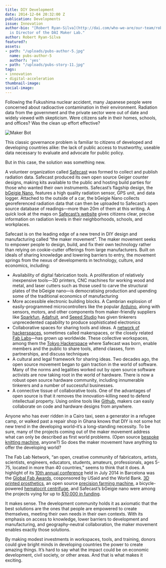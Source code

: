 ```yaml
---
title: DIY Development
date: 2014-12-04 20:32:00 Z
publication: Developments
issue: Innovation
author-bio: "[Robert Ryan-Silva](http://dai.com/who-we-are/our-team/robert-ryan-silva)
  is Director of the DAI Maker Lab."
author: Robert Ryan-Silva
featured?: 
assets:
- path: "/uploads/pubs-author-5.jpg"
  name: pubs-author-5
  author?: 'yes'
- path: "/uploads/pubs-story-11.jpg"
tags:
- innovation
- digital-acceleration
thumbnail-image:
social-image:
---
```


Following the Fukushima nuclear accident, many Japanese people were concerned about radioactive contamination in their environment. Radiation data from the government and the private sector were out of date and widely viewed with skepticism. Were citizens safe in their homes, schools, and offices? Was the clean up effort effective?




![Maker Bot](/uploads/pubs-story-11.jpg)

This classic governance problem is familiar to citizens of developed and developing countries alike: the lack of public access to trustworthy, useable data necessary to evaluate and advocate for public policy. 

But in this case, the solution was something new.

A volunteer organization called <a href="http://blog.safecast.org/">Safecast</a> was formed to collect and publish radiation data. Safecast produced its own open source Geiger counter designs, making kits available to the public and hosting build parties for those who wanted their own instruments. Safecast’s flagship design, the <a href="http://blog.safecast.org/bgeigie-nano/">bGeigie Nano</a>, features a high quality radiation sensor, GPS unit, and data logger. Attached to the outside of a car, the bGeigie Nano collects georeferenced radiation data that can then be uploaded to Safecast’s open source database of readings—more than 20m of them at this writing. A quick look at the maps on <a href="http://safecast.org/tilemap/">Safecast’s website</a> gives citizens clear, precise information on radiation levels in their neighborhoods, schools, and workplaces.

Safecast is on the leading edge of a new trend in DIY design and manufacturing called “the maker movement”. The maker movement seeks to empower people to design, build, and fix their own technology rather than relying on cookie-cutter offerings from large manufacturers. Built on ideals of sharing knowledge and lowering barriers to entry, the movement springs from the nexus of developments in technology, culture, and economics, including:

<ul>
  <li>
  Availability of digital fabrication tools. A proliferation of relatively inexpensive tools—3D printers, CNC machines for working wood and metal, and laser cutters such as those used to carve the structural plates of the bGeigie nano—is democratising production and upending some of the traditional economics of manufacturing</li>

  <li>More accessible electronic building blocks. A Cambrian explosion of easily-programmed microcontrollers like the popular <a href="http://www.arduino.cc/">Arduino</a>, along with sensors, motors, and other components from maker-friendly suppliers like <a href="https://www.sparkfun.com/">Sparkfun</a>, <a href="https://www.adafruit.com/">Adafruit</a>, and <a href="http://www.seeedstudio.com/depot/">Seeed Studio</a> has given tinkerers unprecedented capability to produce sophisticated electronics
  </li>

  <li>Collaborative spaces for sharing tools and ideas. A <a href="http://hackerspaces.org/wiki/">network of hackerspaces</a>, sometimes called makerspaces, or the closely related <a href="http://www.fabfoundation.org/fab-labs/">Fab Labs</a>—has grown up worldwide. These collective workspaces, among them the <a href="http://www.tokyohackerspace.org/">Tokyo Hackerspace</a> where Safecast was born, enable members and the public to share tools, attend classes, form partnerships, and discuss techniques</li>

  <li>A cultural and legal framework for sharing ideas. Two decades ago, the open source movement began to gain traction in the world of software. Many of the norms and legalities worked out by open source software activists are now taking root in the world of hardware. There is now a robust open source hardware community, including innumerable tinkerers and a number of successful businesses.</li>

  <li>A connective tissue of collaborative tools. One of the advantages of open source is that it removes the innovation-killing need to defend intellectual property. Using online tools like <a href="https://github.com/">Github</a>, makers can easily collaborate on code and hardware designs from anywhere.</li>
</ul>

Anyone who has ever ridden in a Cairo taxi, seen a generator in a refugee camp, or walked past a repair shop in Ghana knows that DIY is not some hot new trend in the developing world–it’s a long-standing necessity. To be sure, many of the projects coming out of the maker movement address what can only be described as first world problems. (Open source <a href="http://openknit.org/">bespoke knitting machine</a>, anyone?) So does the maker movement have anything to offer the developing world?

The Fab Lab Network, “an open, creative community of fabricators, artists, scientists, engineers, educators, students, amateurs, professionals, ages 5-75, located in more than 40 countries,” seems to think that it does. A highlight of its <a href="https://www.fab10.org/en">10th annual conference</a> held in July 2014 in Barcelona was the <a href="https://www.fab10.org/en/awards-details">Global Fab Awards</a>, cosponsored by USaid and the World Bank. <a href="http://www.gladius.io/">3D printed prosthetics</a>, an open source <a href="http://go.farmbot.it/">precision farming machine</a>, a bicycle-powered <a href="http://www.pri.org/stories/2014-01-09/nigerian-doctor-runs-his-hospital-corn-cobs-and-used-bike-parts">hematocrit centrifuge</a>, and Safecast’s bGeigie nano were among the projects vying for up to <a href="https://www.fab10.org/en/awards">$10,000 in funding</a>.

It makes sense. The development community holds it as axiomatic that the best solutions are the ones that people are empowered to create themselves, meeting their own needs in their own contexts. With its emphasis on access to knowledge, lower barriers to development and manufacturing, and geography-neutral collaboration, the maker movement enables exactly those solutions. 

By making modest investments in workspaces, tools, and training, donors could give bright minds in developing countries the power to create amazing things. It’s hard to say what the impact could be on economic development, civil society, or other areas. And that is what makes it exciting.
